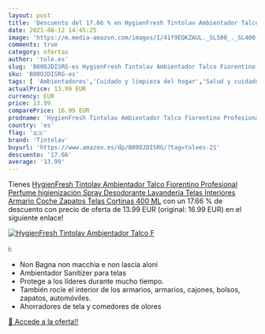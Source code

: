 ```yaml
---
layout: post
title: 'Descuento del 17.66 % en HygienFresh Tintolav Ambientador Talco F'
date: 2021-08-12 14:45:25
image: 'https://m.media-amazon.com/images/I/41f9EQKZAUL._SL500_._SL400_.jpg'
comments: true
category: ofertas
author: 'tole.es'
slug: 'B00OJDISRG-es HygienFresh Tintolav Ambientador Talco Fiorentino...'
sku: 'B00OJDISRG-es'
tags: [ 'Ambientadores','Cuidado y limpieza del hogar','Salud y cuidado personal','tintolav','zapatos', ]
actualPrice: 13.99 EUR
currency: EUR
price: 13.99
comparePrice: 16.99 EUR
prodname: 'HygienFresh Tintolav Ambientador Talco Fiorentino Profesional Perfume higienización Spray Desodorante Lavandería Telas Interiores  Armario  Coche  Zapatos  Telas  Cortinas 400 ML'
country: 'es'
flag: '🇪🇸'
brand: 'Tintolav'
buyurl: 'https://www.amazon.es/dp/B00OJDISRG/?tag=tolees-21'
descuento: '17.66'
average: '13.99'
---
```


Tienes [HygienFresh Tintolav Ambientador Talco Fiorentino Profesional Perfume higienización Spray Desodorante Lavandería Telas Interiores  Armario  Coche  Zapatos  Telas  Cortinas 400 ML](https://www.amazon.es/dp/B00OJDISRG/?tag=tolees-21) con un 17.66 % de descuento con precio de oferta de 13.99 EUR (original: 16.99 EUR) en el siguiente enlace!

[![HygienFresh Tintolav Ambientador Talco F](https://m.media-amazon.com/images/I/41f9EQKZAUL._SL500_._SL400_.jpg)](https://www.amazon.es/dp/B00OJDISRG/?tag=tolees-21)

ℹ️:

- Non Bagna non macchia e non lascia aloni
- Ambientador Sanitizer para telas
- Protege a los líderes durante mucho tiempo.
- También rocíe el interior de los armarios, armarios, cajones, bolsos, zapatos, automóviles.
- Ahorradores de tela y comedores de olores

[🛒 Accede a la oferta!!](https://www.amazon.es/dp/B00OJDISRG/?tag=tolees-21)
